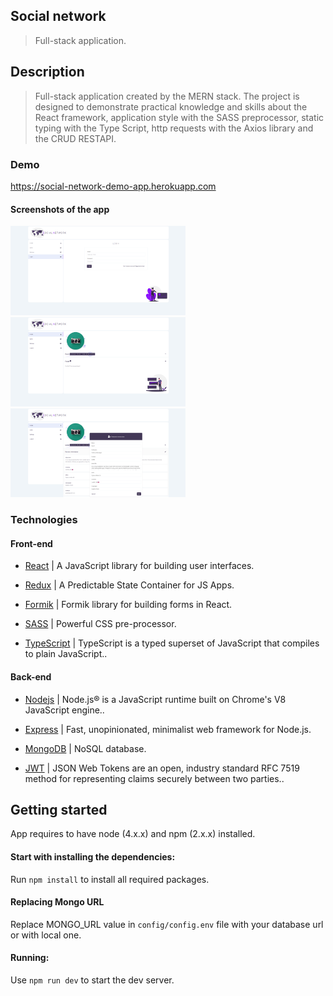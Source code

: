 ## Social network

> Full-stack application.

## Description

>  Full-stack application created by the MERN stack. The project is designed to demonstrate practical knowledge and skills about the React framework, application style with the SASS preprocessor, static typing with the Type Script, http requests with the Axios library and the CRUD RESTAPI.

### Demo

  https://social-network-demo-app.herokuapp.com


#### Screenshots of the app

<div>
 <p>
<img src="demo-images/img-1.png" width="280px">
<img src="demo-images/img-2.png" width="280px">
<img src="demo-images/img-3.png" width="280px">
  </p>
</div>




### Technologies


#### Front-end


- [React](https://reactjs.org/) | A JavaScript library for building user interfaces.

- [Redux](https://redux.js.org/) | A Predictable State Container for JS Apps.

- [Formik](https://formik.org/) | Formik library for building forms in React.

- [SASS](https://sass-lang.com/) | Powerful CSS pre-processor.

- [TypeScript](https://www.typescriptlang.org/) | TypeScript is a typed superset of JavaScript that compiles to plain JavaScript..



#### Back-end


- [Nodejs](https://nodejs.org/en/) | Node.js® is a JavaScript runtime built on Chrome's V8 JavaScript engine..

- [Express](http://expressjs.com/) | Fast, unopinionated, minimalist web framework for Node.js.

- [MongoDB](https://www.mongodb.com/) | NoSQL database.

- [JWT](https://jwt.io/) | JSON Web Tokens are an open, industry standard RFC 7519 method for representing claims securely between two parties..



## Getting started


  App requires to have node (4.x.x) and npm (2.x.x) installed.



#### Start with installing the dependencies:


  Run `npm install` to install all required packages.



#### Replacing Mongo URL

  Replace MONGO_URL value in `config/config.env` file with your database url or with local one.


#### Running:

  Use `npm run dev` to start the dev server.




